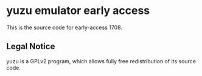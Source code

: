 yuzu emulator early access
=============

This is the source code for early-access 1708.

## Legal Notice

yuzu is a GPLv2 program, which allows fully free redistribution of its source code.
